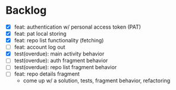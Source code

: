 # Backlog
- [x] feat: authentication w/ personal access token (PAT)
- [x] feat: pat local storing
- [x] feat: repo list functionality (fetching)
- [ ] feat: account log out
- [x] test(overdue): main activity behavior
- [ ] test(overdue): auth fragment behavior
- [ ] test(overdue): repo list fragment behavior
- [ ] feat: repo details fragment
  - come up w/ a solution, tests, fragment behavior, refactoring